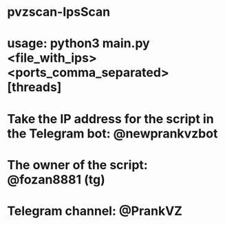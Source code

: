 # pvzscan-IpsScan

# usage: python3 main.py <file_with_ips> <ports_comma_separated> [threads]

# Take the IP address for the script in the Telegram bot: @newprankvzbot

# The owner of the script: @fozan8881 (tg)

# Telegram channel: @PrankVZ
